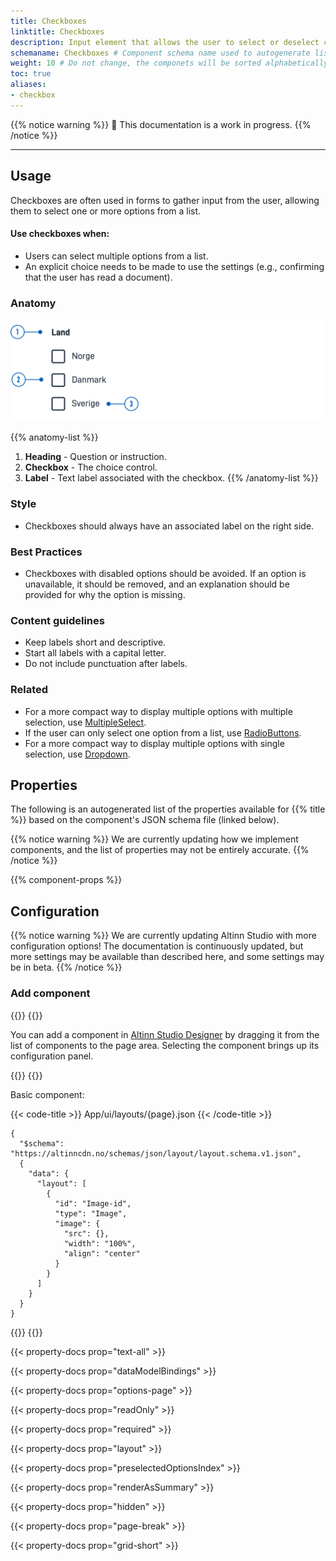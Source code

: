 ```yaml
---
title: Checkboxes
linktitle: Checkboxes
description: Input element that allows the user to select or deselect choices for one or more options.
schemaname: Checkboxes # Component schema name used to autogenerate list of properies from json schema (replace with appropriate component name)
weight: 10 # Do not change, the componets will be sorted alphabetically
toc: true
aliases:
- checkbox
---
```


{{% notice warning %}}
🚧 This documentation is a work in progress.
{{% /notice %}}

---

## Usage

Checkboxes are often used in forms to gather input from the user, allowing them to select one or more options from a list.

#### Use checkboxes when:
* Users can select multiple options from a list.
* An explicit choice needs to be made to use the settings (e.g., confirming that the user has read a document).

### Anatomy

![Checkbox Anatomy](Checkboxes-anatomy.png)

{{% anatomy-list %}}
1. **Heading** - Question or instruction.
2. **Checkbox** - The choice control.
3. **Label** - Text label associated with the checkbox.
{{% /anatomy-list %}}

### Style

* Checkboxes should always have an associated label on the right side.

### Best Practices

* Checkboxes with disabled options should be avoided.
    If an option is unavailable, it should be removed, and an explanation should be provided for why the option is missing.

### Content guidelines

* Keep labels short and descriptive.
* Start all labels with a capital letter.
* Do not include punctuation after labels.

### Related

* For a more compact way to display multiple options with multiple selection, use [MultipleSelect](../multipleselect/).
* If the user can only select one option from a list, use [RadioButtons](../radiobuttons).
* For a more compact way to display multiple options with single selection, use [Dropdown](../dropdown).

## Properties

The following is an autogenerated list of the properties available for {{% title %}} based on the component's JSON schema file (linked below).

{{% notice warning %}}
We are currently updating how we implement components, and the list of properties may not be entirely accurate.
{{% /notice %}}

{{% component-props %}}

## Configuration

{{% notice warning %}}
We are currently updating Altinn Studio with more configuration options!
 The documentation is continuously updated, but more settings may be available than described here, and some settings may be in beta.
{{% /notice %}}

### Add component

{{<content-version-selector classes="border-box">}}
{{<content-version-container version-label="Altinn Studio Designer">}}

You can add a component in [Altinn Studio Designer](/app/getting-started/ui-editor/) by dragging it from the list of components to the page area.
Selecting the component brings up its configuration panel.

{{</content-version-container>}}
{{<content-version-container version-label="Code">}}

Basic component:

{{< code-title >}}
App/ui/layouts/{page}.json
{{< /code-title >}}

```json{hl_lines="6-14"}
{
  "$schema": "https://altinncdn.no/schemas/json/layout/layout.schema.v1.json",
  {
    "data": {
      "layout": [
        {
          "id": "Image-id",
          "type": "Image",
          "image": {
            "src": {},
            "width": "100%",
            "align": "center"
          }
        }
      ]
    }
  }
}
```

{{</content-version-container>}}
{{</content-version-selector>}}


{{< property-docs prop="text-all" >}}

{{< property-docs prop="dataModelBindings" >}}

{{< property-docs prop="options-page" >}}

{{< property-docs prop="readOnly" >}}

{{< property-docs prop="required" >}}

{{< property-docs prop="layout" >}}

{{< property-docs prop="preselectedOptionsIndex" >}}

{{< property-docs prop="renderAsSummary" >}}

{{< property-docs prop="hidden" >}}

{{< property-docs prop="page-break" >}}

{{< property-docs prop="grid-short" >}}

<!-- ## Examples -->